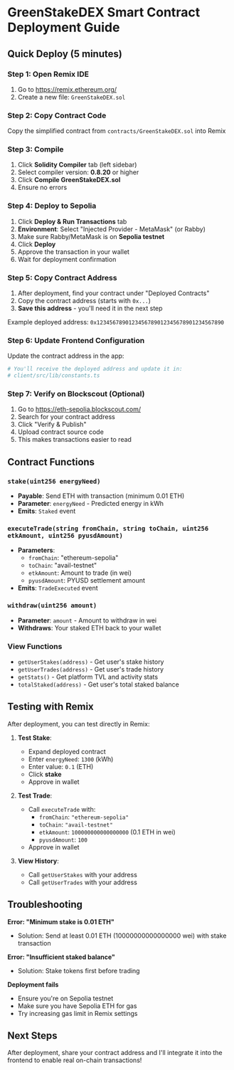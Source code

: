 # GreenStakeDEX Smart Contract Deployment Guide

## Quick Deploy (5 minutes)

### Step 1: Open Remix IDE
1. Go to https://remix.ethereum.org/
2. Create a new file: `GreenStakeDEX.sol`

### Step 2: Copy Contract Code
Copy the simplified contract from `contracts/GreenStakeDEX.sol` into Remix

### Step 3: Compile
1. Click **Solidity Compiler** tab (left sidebar)
2. Select compiler version: **0.8.20** or higher
3. Click **Compile GreenStakeDEX.sol**
4. Ensure no errors

### Step 4: Deploy to Sepolia
1. Click **Deploy & Run Transactions** tab
2. **Environment**: Select "Injected Provider - MetaMask" (or Rabby)
3. Make sure Rabby/MetaMask is on **Sepolia testnet**
4. Click **Deploy**
5. Approve the transaction in your wallet
6. Wait for deployment confirmation

### Step 5: Copy Contract Address
1. After deployment, find your contract under "Deployed Contracts"
2. Copy the contract address (starts with `0x...`)
3. **Save this address** - you'll need it in the next step

Example deployed address: `0x1234567890123456789012345678901234567890`

### Step 6: Update Frontend Configuration
Update the contract address in the app:

```bash
# You'll receive the deployed address and update it in:
# client/src/lib/constants.ts
```

### Step 7: Verify on Blockscout (Optional)
1. Go to https://eth-sepolia.blockscout.com/
2. Search for your contract address
3. Click "Verify & Publish"
4. Upload contract source code
5. This makes transactions easier to read

## Contract Functions

### `stake(uint256 energyNeed)`
- **Payable**: Send ETH with transaction (minimum 0.01 ETH)
- **Parameter**: `energyNeed` - Predicted energy in kWh
- **Emits**: `Staked` event

### `executeTrade(string fromChain, string toChain, uint256 etkAmount, uint256 pyusdAmount)`
- **Parameters**:
  - `fromChain`: "ethereum-sepolia"
  - `toChain`: "avail-testnet"  
  - `etkAmount`: Amount to trade (in wei)
  - `pyusdAmount`: PYUSD settlement amount
- **Emits**: `TradeExecuted` event

### `withdraw(uint256 amount)`
- **Parameter**: `amount` - Amount to withdraw in wei
- **Withdraws**: Your staked ETH back to your wallet

### View Functions
- `getUserStakes(address)` - Get user's stake history
- `getUserTrades(address)` - Get user's trade history  
- `getStats()` - Get platform TVL and activity stats
- `totalStaked(address)` - Get user's total staked balance

## Testing with Remix

After deployment, you can test directly in Remix:

1. **Test Stake**:
   - Expand deployed contract
   - Enter `energyNeed`: `1300` (kWh)
   - Enter value: `0.1` (ETH)
   - Click **stake**
   - Approve in wallet

2. **Test Trade**:
   - Call `executeTrade` with:
     - `fromChain`: `"ethereum-sepolia"`
     - `toChain`: `"avail-testnet"`
     - `etkAmount`: `100000000000000000` (0.1 ETH in wei)
     - `pyusdAmount`: `100`
   - Approve in wallet

3. **View History**:
   - Call `getUserStakes` with your address
   - Call `getUserTrades` with your address

## Troubleshooting

**Error: "Minimum stake is 0.01 ETH"**
- Solution: Send at least 0.01 ETH (10000000000000000 wei) with stake transaction

**Error: "Insufficient staked balance"**
- Solution: Stake tokens first before trading

**Deployment fails**
- Ensure you're on Sepolia testnet
- Make sure you have Sepolia ETH for gas
- Try increasing gas limit in Remix settings

## Next Steps

After deployment, share your contract address and I'll integrate it into the frontend to enable real on-chain transactions!
